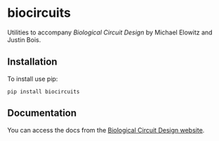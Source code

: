 # biocircuits

Utilities to accompany *Biological Circuit Design* by Michael Elowitz and Justin Bois.


## Installation

To install use pip:

    pip install biocircuits


## Documentation

You can access the docs from the [Biological Circuit Design website](https://biocircuits.github.io/package_docs/index.html).